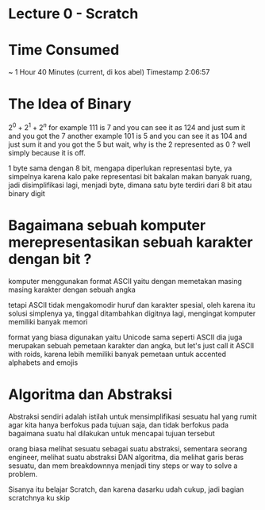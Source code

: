 # Lecture 0 - Scratch

# Time Consumed
~ 1 Hour 40 Minutes (current, di kos abel)
Timestamp 2:06:57  
# The Idea of Binary 
$2^{0} + 2^1 + 2^n$
for example 
$1 1 1$
is 7 
and you can see it as
$1 2 4$
and just sum it and you got the 7 
another example
$1 0 1$
is 5
and you can see it as 
$1 0 4$
and just sum it and you got the 5
but wait, why is the 2 represented as 0 ? well simply because it is off. 

1 byte sama dengan 8 bit, mengapa diperlukan representasi byte, ya simpelnya karena kalo pake representasi bit bakalan makan banyak ruang, jadi disimplifikasi lagi, menjadi byte, dimana satu byte terdiri dari 8 bit atau binary digit

# Bagaimana sebuah komputer merepresentasikan sebuah karakter dengan bit ? 
komputer menggunakan format ASCII yaitu dengan memetakan masing masing karakter dengan sebuah angka

tetapi ASCII tidak mengakomodir huruf dan karakter spesial, oleh karena itu solusi simplenya ya, tinggal ditambahkan digitnya lagi, mengingat komputer memiliki banyak memori 

format yang biasa digunakan yaitu Unicode sama seperti ASCII dia juga merupakan sebuah pemetaan karakter dan angka, but let's just call it ASCII with roids, karena lebih memiliki banyak pemetaan untuk accented alphabets and emojis 

# Algoritma dan Abstraksi
Abstraksi sendiri adalah istilah untuk mensimplifikasi sesuatu hal yang rumit agar kita hanya berfokus pada tujuan saja, dan tidak berfokus pada bagaimana suatu hal dilakukan untuk mencapai tujuan tersebut

orang biasa melihat sesuatu sebagai suatu abstraksi, sementara seorang engineer, melihat suatu abstraksi DAN algoritma, dia melihat garis beras sesuatu, dan mem breakdownnya menjadi tiny steps or way to solve a problem. 

Sisanya itu belajar Scratch, dan karena dasarku udah cukup, jadi bagian scratchnya ku skip